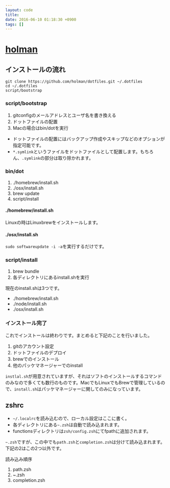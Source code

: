 ```yaml
---
layout: code
title:
date: 2016-06-10 01:18:30 +0900
tags: []
---
```


# [holman](https://github.com/holman/dotfiles)

## インストールの流れ

```shell
git clone https://github.com/holman/dotfiles.git ~/.dotfiles
cd ~/.dotfiles
script/bootstrap
```

### script/bootstrap

1. gitconfigのメールアドレスとユーザ名を書き換える
2. ドットファイルの配置
3. Macの場合はbin/dotを実行

* ドットファイルの配置にはバックアップ作成やスキップなどのオプションが指定可能です。
* `*.symlink`というファイルをドットファイルとして配置します。もちろん、`.symlink`の部分は取り除かれます。

### bin/dot

1. ./homebrew/install.sh
2. ./osx/install.sh
3. brew update
4. script/install

#### ./homebrew/install.sh

Linuxの時はLinuxbrewをインストールします。

#### ./osx/install.sh

`sudo softwareupdate -i -a`を実行するだけです。

### script/install

1. brew bundle
2. 各ディレクトリにあるinstall.shを実行

現在のinstall.shは3つです。

* ./homebrew/install.sh
* ./node/install.sh
* ./osx/install.sh

### インストール完了

これでインストールは終わりです。まとめると下記のことを行いました。

1. gitのアカウント設定
2. ドットファイルのデプロイ
3. brewでのインストール
4. 他のパッケマネージャーでのinstall

`instlal.sh`が用意されていますが、それはソフトのインストールするコマンドのみなので多くても数行のものです。MacでもLinuxでもBrewで管理しているので、`install.sh`はパッケマネージャーに関してのみになっています。

## zshrc

* `~/.localrc`を読み込むので、ローカル設定はここに書く。
* 各ディレクトリにある`~.zsh`は自動で読み込まれます。
* functionsディレクトリは`zsh/config.zsh`にてfpathに追加されます。

`~.zsh`ですが、この中でも`path.zsh`と`completion.zsh`は分けて読み込まれます。下記の2はこの2つ以外です。

読み込み順序
1. path.zsh
2. ~.zsh
3. completion.zsh

